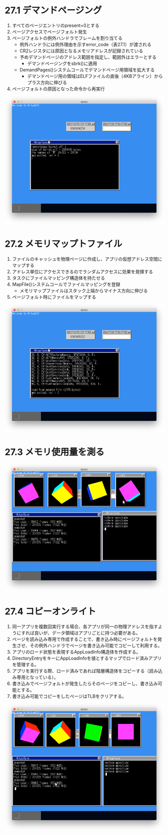 # 27.1 デマンドページング

1. すべてのページエントリのpresent=0とする
2. ページアクセスでページフォルト発生
3. ページフォルトの例外ハンドラでフレームを割り当てる
   - 例外ハンドラには例外理由を示すerror_code（表27.1）が渡される
   - CR2レジスタには原因となるメモリアドレスが記録されている
   - 予めデマンドページのアドレス範囲を指定し、範囲外はエラーとする
     - デマンドページングをsbrk()に適用
   - DemandPages()システムコールでデマンドページ用領域を拡大する
     - デマンドページ用の領域はELFファイルの直後（4KBアライン）からプラス方向に伸びる
4. ページフォルトの原因となった命令から再実行

![demand paging](images/day27_demand_paging.png)

# 27.2 メモリマップトファイル

1. ファイルのキャッシュを物理ページに作成し、アプリの仮想アドレス空間にマップする
2. アドレス単位にアクセスできるのでランダムアクセスに効果を発揮する
3. タスクにファイルマッピング構造体を持たせる
4. MapFile()システムコールでファイルマッピングを登録
    - メモリマップファイルはスタック上端からマイナス方向に伸びる
5. ページフォルト時にファイルをマップする

![mapped file](images/day27_mapped_file.png)

# 27.3 メモリ使用量を測る

![multi load](images/day27_multi_load.png)

# 27.4 コピーオンライト

1. 同一アプリを複数回実行する場合、各アプリが同一の物理アドレスを指すようにすれば良いが、データ領域はアプリごとに持つ必要がある。
2. ページを読み込み専用で作成することで、書き込み時にページフォルトを発生させ、その例外ハンドラでページを書き込み可能でコピーして利用する。
3. アプリのロード状態を表現するAppLoadInfo構造体を作成する。
4. DirectoryEntryをキーにAppLoadInfoを値とするマップでロード済みアプリを管理する。
5. アプリを実行する際、ロード済みであれば階層構造体をコピーする（読み込み専用となっている）。
6. 書き込みでページフォルトが発生したらそのページをコピーし、書き込み可能とする。
7. 書き込み可能でコピーをしたページはTLBをクリアする。

![copy on write](images/day27_copy_on_write.png)
